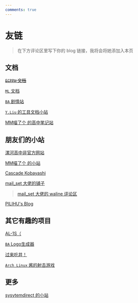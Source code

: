 ```yaml
---
comments: true
---
```


# 友链

> 在下方评论区里写下你的 blog 链接，我将会将她添加入本页

## 文档

~~[`ECPPH` 文档](https://quantumls-studio.github.io/ECPPH/)~~

[`ML` 文档](https://wiki.blessing-studio.cn/)

[`BA` 剧情站](https://blue-archive.io/)

[`Y.Liu` 的工具文档小站](https://yliu-fe.github.io/)

[MM喵了个 的高中笔记站](https://clsnte.top/)

## 朋友们的小站

[漯河高中非官方网站](https://Luohe-Senior-School.github.io/)

[MM喵了个 的小站](https://www.mimiaomc.top/zh-CN/index.html)

[Cascade Kobayashi](https://cascade.moe/)

[mail_set 大佬的铺子](https://blogs.mailset.top/)

> [mail_set 大佬的 waline 评论区](https://waline.mailset.top/)

[PILIHU's Blog](https://blog.pilihu.us.kg/)

## 其它有趣的项目

[AL-1S（](https://alan-shangmike.github.io/Sping_Aris_github.io/)

[`BA` Logo生成器](https://tmp.nulla.top/ba-logo/)

[过来吃井！](https://u1805.github.io/blue-archive-gacha-simulator/)

[`Arch Linux` 酱的射击游戏](https://raviolimavioli.itch.io/system77)

## 更多

[sysytemdirect 的小站](about.sysytemdirect.top)
